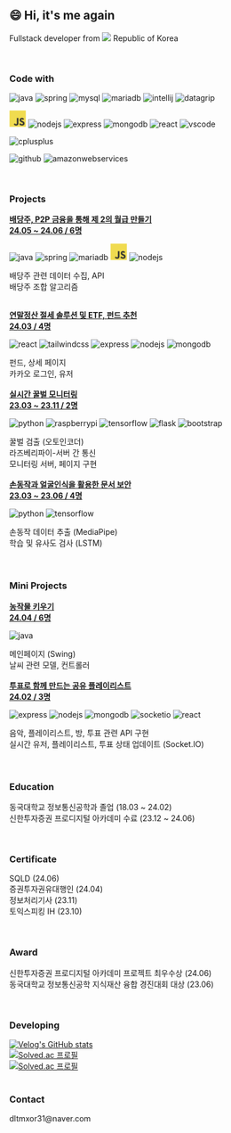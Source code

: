 <h2> 😄 Hi, it's me again </h2>

<p>
  Fullstack developer from 
  <img src="https://github.com/seungtoctoc/seungtoctoc/assets/102455571/1ba368a1-9f46-4486-b20c-7d6b41e5fd48" width="13"/> 
  Republic of Korea
</p><br/>

<h3> Code with </h3>
<div>
  <p>
    <img src="https://cdn.jsdelivr.net/gh/devicons/devicon@latest/icons/java/java-original.svg" alt="java" width="30"/>
    <img src="https://cdn.jsdelivr.net/gh/devicons/devicon@latest/icons/spring/spring-original.svg" alt="spring" width="30"/>
    <img src="https://cdn.jsdelivr.net/gh/devicons/devicon@latest/icons/mysql/mysql-original.svg" alt="mysql" width="30"/>
    <img src="https://cdn.jsdelivr.net/gh/devicons/devicon@latest/icons/mariadb/mariadb-original.svg" alt="mariadb" width="30"/>
    <img src="https://cdn.jsdelivr.net/gh/devicons/devicon@latest/icons/intellij/intellij-original.svg" alt="intellij" width="30"/>
    <img src="https://cdn.jsdelivr.net/gh/devicons/devicon@latest/icons/datagrip/datagrip-original.svg" alt="datagrip" width="30"/>
  </p>
  <p>
    <img src="https://raw.githubusercontent.com/devicons/devicon/master/icons/javascript/javascript-original.svg" alt="javascript" width="30"/>
    <img src="https://cdn.jsdelivr.net/gh/devicons/devicon@latest/icons/nodejs/nodejs-plain-wordmark.svg" alt="nodejs" width="30"/>
    <img src="https://cdn.jsdelivr.net/gh/devicons/devicon@latest/icons/express/express-original.svg" alt="express" width="30"/>
    <img src="https://cdn.jsdelivr.net/gh/devicons/devicon@latest/icons/mongodb/mongodb-original.svg" alt="mongodb" width="30"/>
    <img src="https://cdn.jsdelivr.net/gh/devicons/devicon@latest/icons/react/react-original.svg" alt="react" width="30"/>
    <img src="https://cdn.jsdelivr.net/gh/devicons/devicon@latest/icons/vscode/vscode-original.svg" alt="vscode" width="30"/>
  </p>
  <p>
    <img src="https://cdn.jsdelivr.net/gh/devicons/devicon@latest/icons/cplusplus/cplusplus-original.svg" alt="cplusplus" width="30"/>
  </p>
  <p>
    <img src="https://cdn.jsdelivr.net/gh/devicons/devicon@latest/icons/github/github-original.svg" alt="github" width="30"/>
    <img src="https://cdn.jsdelivr.net/gh/devicons/devicon@latest/icons/amazonwebservices/amazonwebservices-original-wordmark.svg" alt="amazonwebservices" width="30"/>
  </p>
</div><br/>

<h3> Projects </h3>
<div>
  <p><a href="https://github.com/PDA-Dontouch">
    <strong>
      배당주, P2P 금융을 통해 제 2의 월급 만들기<br/>
      24.05 ~ 24.06 / 6명
    </strong>
  </a></p>
  <p>
    <img src="https://cdn.jsdelivr.net/gh/devicons/devicon@latest/icons/java/java-original.svg" alt="java" width="30"/>
    <img src="https://cdn.jsdelivr.net/gh/devicons/devicon@latest/icons/spring/spring-original.svg" alt="spring" width="30"/>
    <img src="https://cdn.jsdelivr.net/gh/devicons/devicon@latest/icons/mariadb/mariadb-original.svg" alt="mariadb" width="30"/>
    <img src="https://raw.githubusercontent.com/devicons/devicon/master/icons/javascript/javascript-original.svg" alt="javascript" width="30"/>
    <img src="https://cdn.jsdelivr.net/gh/devicons/devicon@latest/icons/nodejs/nodejs-plain-wordmark.svg" alt="nodejs" width="30"/>
  </p>
  <p>
    배당주 관련 데이터 수집, API<br/>
    배당주 조합 알고리즘<br/>
  </p>
</div><br/>
<div>
  <a href="https://github.com/13th-month-lucky">
    <strong>
      연말정산 절세 솔루션 및 ETF, 펀드 추천<br/>
      24.03 / 4명
    </strong>
  </a>
  <p>
    <img src="https://cdn.jsdelivr.net/gh/devicons/devicon@latest/icons/react/react-original.svg" alt="react" width="30"/>
    <img src="https://cdn.jsdelivr.net/gh/devicons/devicon@latest/icons/tailwindcss/tailwindcss-original.svg" alt="tailwindcss" width="30"/>
    <img src="https://cdn.jsdelivr.net/gh/devicons/devicon@latest/icons/express/express-original.svg" alt="express" width="30"/>
    <img src="https://cdn.jsdelivr.net/gh/devicons/devicon@latest/icons/nodejs/nodejs-plain-wordmark.svg" alt="nodejs" width="30"/>
    <img src="https://cdn.jsdelivr.net/gh/devicons/devicon@latest/icons/mongodb/mongodb-original.svg" alt="mongodb" width="30"/>
  </p>
  펀드, 상세 페이지<br/>
  카카오 로그인, 유저<br/>
</div><br/>
<div>
  <a href="https://github.com/seungtoctoc/monitoring-bee">
    <strong>
      실시간 꿀벌 모니터링<br/>
      23.03 ~ 23.11 / 2명
    </strong>
  </a>
  <p>
    <img src="https://cdn.jsdelivr.net/gh/devicons/devicon@latest/icons/python/python-original.svg" alt="python" width="30"/>
    <img src="https://cdn.jsdelivr.net/gh/devicons/devicon@latest/icons/raspberrypi/raspberrypi-original.svg"
    alt="raspberrypi" width="30"/>
    <img src="https://cdn.jsdelivr.net/gh/devicons/devicon@latest/icons/tensorflow/tensorflow-original.svg"
    alt="tensorflow" width="30"/>
    <img src="https://cdn.jsdelivr.net/gh/devicons/devicon@latest/icons/flask/flask-original.svg"
    alt="flask" width="30"/>
    <img src="https://cdn.jsdelivr.net/gh/devicons/devicon@latest/icons/bootstrap/bootstrap-original.svg" alt="bootstrap" width="30"/>
  </p>
  꿀벌 검출 (오토인코더)<br/>
  라즈베리파이-서버 간 통신<br/>
  모니터링 서버, 페이지 구현<br/>
</div><br/>
<div>
  <a href="https://github.com/seungtoctoc/hand-motion-password">
    <strong>
      손동작과 얼굴인식을 활용한 문서 보안<br/>
      23.03 ~ 23.06 / 4명
    </strong>
  </a>
  <p>
    <img src="https://cdn.jsdelivr.net/gh/devicons/devicon@latest/icons/python/python-original.svg" alt="python" width="30"/>
    <img src="https://cdn.jsdelivr.net/gh/devicons/devicon@latest/icons/tensorflow/tensorflow-original.svg"
    alt="tensorflow" width="30"/>
  </p>
  손동작 데이터 추출 (MediaPipe)<br/>
  학습 및 유사도 검사 (LSTM)<br/>
</div><br/><br/>

<h3> Mini Projects </h3>
<div>
  <a href="https://github.com/grow-with-us-PDA">
    <strong>
      농작물 키우기<br/>
      24.04 / 6명
    </strong>
  </a>
  <p>
    <img src="https://cdn.jsdelivr.net/gh/devicons/devicon@latest/icons/java/java-original.svg" alt="java" width="30"/>
  </p>
  메인페이지 (Swing)<br/>
  날씨 관련 모델, 컨트롤러<br/>
</div><br/>
<div>
  <a href="https://github.com/pick-playlist">
    <strong>
      투표로 함께 만드는 공유 플레이리스트<br/>
      24.02 / 3명
    </strong>
  </a>
  <p>
    <img src="https://cdn.jsdelivr.net/gh/devicons/devicon@latest/icons/express/express-original.svg" alt="express" width="30"/>
    <img src="https://cdn.jsdelivr.net/gh/devicons/devicon@latest/icons/nodejs/nodejs-plain-wordmark.svg" alt="nodejs" width="30"/>
    <img src="https://cdn.jsdelivr.net/gh/devicons/devicon@latest/icons/mongodb/mongodb-original.svg" alt="mongodb" width="30"/>
    <img src="https://cdn.jsdelivr.net/gh/devicons/devicon@latest/icons/socketio/socketio-original.svg" alt="socketio" width="30"/>
    <img src="https://cdn.jsdelivr.net/gh/devicons/devicon@latest/icons/react/react-original.svg" alt="react" width="30"/>
  </p>
  음악, 플레이리스트, 방, 투표 관련 API 구현<br/>
  실시간 유저, 플레이리스트, 투표 상태 업데이트 (Socket.IO)<br/>
</div><br/><br/>

<h3> Education </h3>
<p>
  동국대학교 정보통신공학과 졸업 (18.03 ~ 24.02)<br/>
  신한투자증권 프로디지털 아카데미 수료 (23.12 ~ 24.06)
</p><br/>

<h3> Certificate </h3>
<p>
  SQLD (24.06)<br/>
  증권투자권유대행인 (24.04)<br/>
  정보처리기사 (23.11)<br/>
  토익스피킹 IH (23.10)
</p><br/>

<h3> Award </h3>
<p>
  신한투자증권 프로디지털 아카데미 프로젝트 최우수상 (24.06)<br/>
  동국대학교 정보통신공학 지식재산 융합 경진대회 대상 (23.06)
</p><br/>

<h3> Developing </h3>

[![Velog's GitHub stats](https://velog-readme-stats.vercel.app/api?name=seungtoctoc)](https://github.com=seungtoctoc/velog-readme-stats)<br/>
[![Solved.ac
프로필](http://mazassumnida.wtf/api/v2/generate_badge?boj=dltmxor31)](https://solved.ac/dltmxor31)<br/>
[![Solved.ac
프로필](http://mazassumnida.wtf/api/v2/generate_badge?boj=seungtoctoc)](https://solved.ac/seungtoctoc)<br/><br/>


<h3> Contact </h3>
<p>
  dltmxor31@naver.com
</p><br/>
